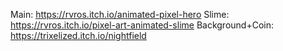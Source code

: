 Main: https://rvros.itch.io/animated-pixel-hero
Slime: https://rvros.itch.io/pixel-art-animated-slime
Background+Coin: https://trixelized.itch.io/nightfield